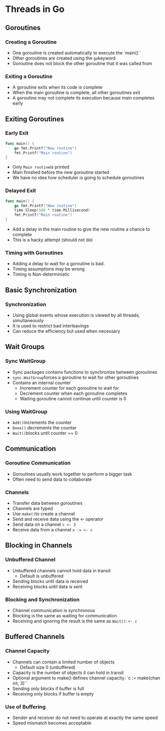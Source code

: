 # Threads in Go

## Goroutines

### Creating a Goroutine
- One goroutine is created automatically to execute the `main()``
- Other goroutines are created using the `go`keyword
- Goroutine does not block the other goroutine that it was called from

### Exiting a Goroutine
- A goroutine exits when its code is complete
- When the main goroutine is complete, all other goroutines exit
- A goroutine may not complete its execution because main completes early

## Exiting Goroutines

### Early Exit
```go
func main() {
    go fmt.Printf("New routine")
    fmt.Printf("Main routine")
}
```
- Only `Main routine`is printed
- Main finished before the new goroutine started
- We have no idea how scheduler is going to schedule goroutines

### Delayed Exit
```go
func main() {
    go fmt.Printf("New routine")
    time.Sleep(100 * time.Millisecond)
    fmt.Printf("Main routine")
}
```
- Add a delay in the main routine to give the new routine a chance to complete
- This is a hacky attempt (should not do)

### Timing with Goroutines
- Adding a delay to wait for a goroutine is bad.
- Timing assumptions may be wrong
- Timing is Non-deterministic

## Basic Synchronization

### Synchronization
- Using global events whose execution is viewed by all threads, simultaneously
- It is used to restrict bad interleavings
- Can reduce the efficiency but used when necessary

## Wait Groups
### Sync WaitGroup
- Sync packages contains functions to synchronize between goroutines
- `sync.WaitGroup`forces a goroutine to wait for other goroutines
- Contains an internal counter
    - Increment counter for each goroutine to wait for
    - Decrement counter when each goroutine completes
    - Waiting goroutine cannot continue until counter is 0

### Using WaitGroup
- `Add()`increments the counter
- `Done()` decrements the counter
- `Wait()`blocks until counter == 0

## Communication
### Goroutine Communication
- Goroutines usually work together to perform a bigger task
- Often need to send data to collaborate

### Channels
- Transfer data between goroutines
- Channels are typed
- Use `make()`to create a channel
- Send and receive data using the <- operator
- Send data on a channel `c <- 3`
- Receive data from a channel `x := <- c`

## Blocking in Channels

### Unbuffered Channel
- Unbuffered channels cannot hold data in transit
    - Default is unbuffered
- Sending blocks until data is received
- Receiving blocks until data is sent

### Blocking and Synchronization
- Channel communication is synchronous
- Blocking is the same as waiting for communication
- Receiving and ignoring the result is the same as `Wait()`: `<- c`

## Buffered Channels
### Channel Capacity
- Channels can contain a limited number of objects
    - Default size 0 (unbuffered)
- Capacity is the number of objects it can hold in transit
- Optional argument to make() defines channel capacity: `c := make(chan int, 3)``
- Sending only blocks if buffer is full
- Receiving only blocks if buffer is empty

### Use of Buffering
- Sender and receiver do not need to operate at exactly the same speed
- Speed mismatch becomes acceptable